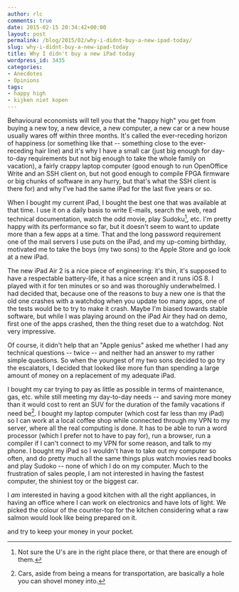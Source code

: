 ```yaml
---
author: rlc
comments: true
date: 2015-02-15 20:34:42+00:00
layout: post
permalink: /blog/2015/02/why-i-didnt-buy-a-new-ipad-today/
slug: why-i-didnt-buy-a-new-ipad-today
title: Why I didn't buy a new iPad today
wordpress_id: 3435
categories:
- Anecdotes
- Opinions
tags:
- happy high
- kijken niet kopen
---
```


Behavioural economists will tell you that the "happy high" you get from buying a new toy, a new device, a new computer, a new car or a new house usually wares off within three months. It's called the ever-receding horizon of happiness (or something like that -- something close to the ever-receding hair line) and it's why I have a small car (just big enough for day-to-day requirements but not big enough to take the whole family on vacation), a fairly crappy laptop computer (good enough to run OpenOffice Write and an SSH client on, but not good enough to compile FPGA firmware or big chunks of software in any hurry, but that's what the SSH client is there for) and why I've had the same iPad for the last five years or so.
<!--more-->

When I bought my current iPad, I bought the best one that was available at that time. I use it on a daily basis to write E-mails, search the web, read technical documentation, watch the odd movie, play Sudoku[^1], etc. I'm pretty happy with its performance so far, but it doesn't seem to want to update more than a few apps at a time. That and the long password requirement one of the mail servers I use puts on the iPad, and my up-coming birthday, motivated me to take the boys (my two sons) to the Apple Store and go look at a new iPad.

[^1]:  Not sure the U's are in the right place there, or that there are enough of them.

The new iPad Air 2 is a nice piece of engineering: it's thin, it's supposed to have a respectable battery-life, it has a nice screen and it runs iOS 8. I played with it for ten minutes or so and was thoroughly underwhelmed. I had decided that, because one of the reasons to buy a new one is that the old one crashes with a watchdog when you update too many apps, one of the tests would be to try to make it crash. Maybe I'm biased towards stable software, but while I was playing around on the iPad Air they had on demo, first one of the apps crashed, then the thing reset due to a watchdog. Not very impressive.

Of course, it didn't help that an "Apple genius" asked me whether I had any technical questions -- twice -- and neither had an answer to my rather simple questions. So when the youngest of my two sons decided to go try the escalators, I decided that looked like more fun than spending a large amount of money on a replacement of my adequate iPad.

I bought my car trying to pay as little as possible in terms of maintenance, gas, etc. while still meeting my day-to-day needs -- and saving more money than it would cost to rent an SUV for the duration of the family vacations if need be[^2]. I bought my laptop computer (which cost far less than my iPad) so I can work at a local coffee shop while connected through my VPN to my server, where all the real computing is done. It has to be able to run a word processor (which I prefer not to have to pay for), run a browser, run a compiler if I can't connect to my VPN for some reason, and talk to my phone. I bought my iPad so I wouldn't have to take out my computer so often, and do pretty much all the same things plus watch movies read books and play Sudoko -- none of which I do on my computer. Much to the frustration of sales people, I am not interested in having the fastest computer, the shiniest toy or the biggest car.

[^2]: Cars, aside from being a means for transportation, are basically a hole you can shovel money into.

I _am_ interested in having a good kitchen with all the right appliances, in having an office where I can work on electronics and have lots of light. We picked the colour of the counter-top for the kitchen considering what a raw salmon would look like being prepared on it.

<insert words of wisdom here> and try to keep your money in your pocket.
